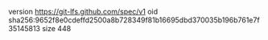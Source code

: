 version https://git-lfs.github.com/spec/v1
oid sha256:9652f8e0cdeffd2500a8b728349f81b16695dbd370035b196b761e7f35145813
size 448
